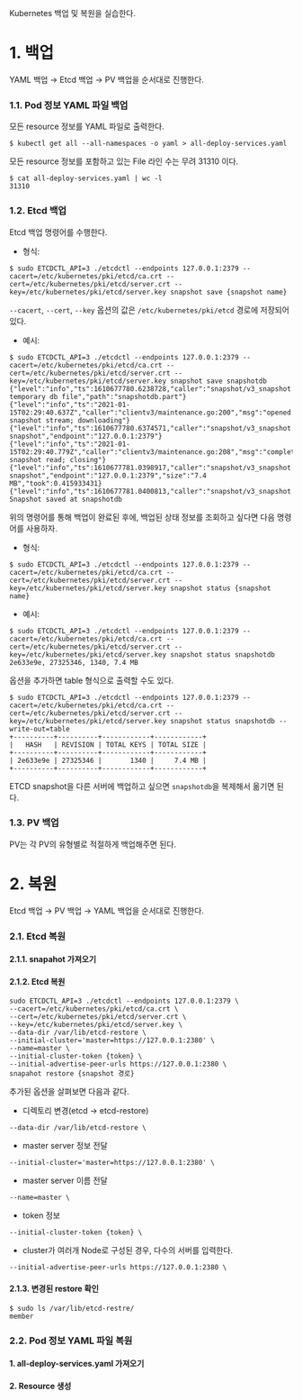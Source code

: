Kubernetes 백업 및 복원을 실습한다.

# 1. 백업

YAML 백업 → Etcd 백업 → PV 백업을 순서대로 진행한다.

### 1.1. Pod 정보 YAML 파일 백업

모든 resource 정보를 YAML 파일로 출력한다.

```
$ kubectl get all --all-namespaces -o yaml > all-deploy-services.yaml
```

모든 resource 정보를 포함하고 있는 File 라인 수는 무려 31310 이다.

```
$ cat all-deploy-services.yaml | wc -l
31310
```

### 1.2. Etcd 백업

Etcd 백업 명령어를 수행한다. 

* 형식: 

```
$ sudo ETCDCTL_API=3 ./etcdctl --endpoints 127.0.0.1:2379 --cacert=/etc/kubernetes/pki/etcd/ca.crt --cert=/etc/kubernetes/pki/etcd/server.crt --key=/etc/kubernetes/pki/etcd/server.key snapshot save {snapshot name}
```

`--cacert`, `--cert`, `--key` 옵션의 값은 `/etc/kubernetes/pki/etcd` 경로에 저장되어 있다.

* 예시: 

```
$ sudo ETCDCTL_API=3 ./etcdctl --endpoints 127.0.0.1:2379 --cacert=/etc/kubernetes/pki/etcd/ca.crt --cert=/etc/kubernetes/pki/etcd/server.crt --key=/etc/kubernetes/pki/etcd/server.key snapshot save snapshotdb
{"level":"info","ts":1610677780.6238728,"caller":"snapshot/v3_snapshot.go:119","msg":"created temporary db file","path":"snapshotdb.part"}
{"level":"info","ts":"2021-01-15T02:29:40.637Z","caller":"clientv3/maintenance.go:200","msg":"opened snapshot stream; downloading"}
{"level":"info","ts":1610677780.6374571,"caller":"snapshot/v3_snapshot.go:127","msg":"fetching snapshot","endpoint":"127.0.0.1:2379"}
{"level":"info","ts":"2021-01-15T02:29:40.779Z","caller":"clientv3/maintenance.go:208","msg":"completed snapshot read; closing"}
{"level":"info","ts":1610677781.0398917,"caller":"snapshot/v3_snapshot.go:142","msg":"fetched snapshot","endpoint":"127.0.0.1:2379","size":"7.4 MB","took":0.415933431}
{"level":"info","ts":1610677781.0400813,"caller":"snapshot/v3_snapshot.go:152","msg":"saved","path":"snapshotdb"}
Snapshot saved at snapshotdb
```

위의 명령어를 통해 백업이 완료된 후에, 백업된 상태 정보를 조회하고 싶다면 다음 명령어를 사용하자.

* 형식:

```
$ sudo ETCDCTL_API=3 ./etcdctl --endpoints 127.0.0.1:2379 --cacert=/etc/kubernetes/pki/etcd/ca.crt --cert=/etc/kubernetes/pki/etcd/server.crt --key=/etc/kubernetes/pki/etcd/server.key snapshot status {snapshot name}
```

* 예시: 

```
$ sudo ETCDCTL_API=3 ./etcdctl --endpoints 127.0.0.1:2379 --cacert=/etc/kubernetes/pki/etcd/ca.crt --cert=/etc/kubernetes/pki/etcd/server.crt --key=/etc/kubernetes/pki/etcd/server.key snapshot status snapshotdb
2e633e9e, 27325346, 1340, 7.4 MB
```

옵션을 추가하면 table 형식으로 출력할 수도 있다.
```
$ sudo ETCDCTL_API=3 ./etcdctl --endpoints 127.0.0.1:2379 --cacert=/etc/kubernetes/pki/etcd/ca.crt --cert=/etc/kubernetes/pki/etcd/server.crt --key=/etc/kubernetes/pki/etcd/server.key snapshot status snapshotdb --write-out=table
+----------+----------+------------+------------+
|   HASH   | REVISION | TOTAL KEYS | TOTAL SIZE |
+----------+----------+------------+------------+
| 2e633e9e | 27325346 |       1340 |     7.4 MB |
+----------+----------+------------+------------+
```

ETCD snapshot을 다른 서버에 백업하고 싶으면 `snapshotdb`을 복제해서 옮기면 된다.

### 1.3. PV 백업

PV는 각 PV의 유형별로 적절하게 백업해주면 된다.

# 2. 복원

Etcd 백업 → PV 백업 → YAML 백업을 순서대로 진행한다.

### 2.1. Etcd 복원

#### 2.1.1. snapahot 가져오기

#### 2.1.2. Etcd 복원
```
sudo ETCDCTL_API=3 ./etcdctl --endpoints 127.0.0.1:2379 \
--cacert=/etc/kubernetes/pki/etcd/ca.crt \
--cert=/etc/kubernetes/pki/etcd/server.crt \
--key=/etc/kubernetes/pki/etcd/server.key \
--data-dir /var/lib/etcd-restore \
--initial-cluster='master=https://127.0.0.1:2380' \
--name=master \
--initial-cluster-token {token} \
--initial-advertise-peer-urls https://127.0.0.1:2380 \
snapahot restore {snapshot 경로}
```

추가된 옵션을 살펴보면 다음과 같다.

* 디렉토리 변경(etcd → etcd-restore)
```
--data-dir /var/lib/etcd-restore \
```

* master server 정보 전달
```
--initial-cluster='master=https://127.0.0.1:2380' \
```

* master server 이름 전달
```
--name=master \
```

* token 정보
```
--initial-cluster-token {token} \
```

*  cluster가 여러개 Node로 구성된 경우, 다수의 서버를 입력한다.
```
--initial-advertise-peer-urls https://127.0.0.1:2380 \
```

#### 2.1.3. 변경된 restore 확인
```
$ sudo ls /var/lib/etcd-restre/
member
```

### 2.2. Pod 정보 YAML 파일 복원

#### 1. all-deploy-services.yaml 가져오기

#### 2. Resource 생성




